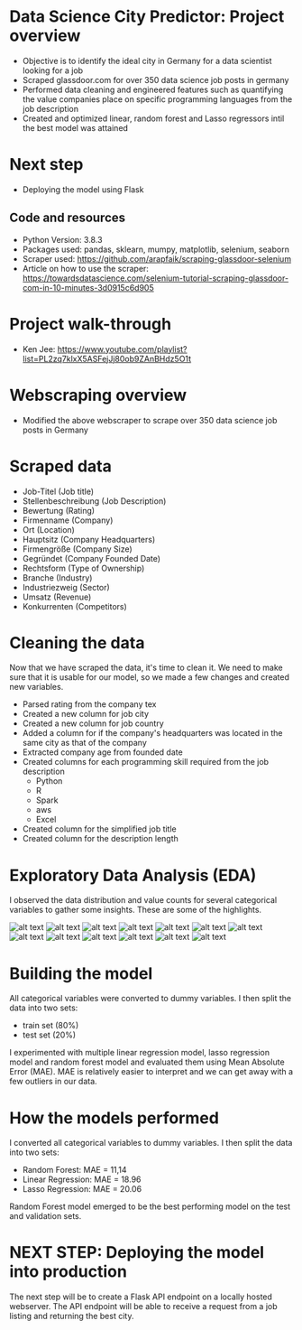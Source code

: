 # Data Science City Predictor: Project overview
* Objective is to identify the ideal city in Germany for a data scientist looking for a job
* Scraped glassdoor.com for over 350 data science job posts in germany
* Performed data cleaning and engineered features such as quantifying the value companies place on specific programming languages from the job description
* Created and optimized linear, random forest and Lasso regressors intil the best model was attained

# Next step
* Deploying the model using Flask

## Code and resources
* Python Version: 3.8.3
* Packages used: pandas, sklearn, mumpy, matplotlib, selenium, seaborn
* Scraper used: https://github.com/arapfaik/scraping-glassdoor-selenium
* Article on how to use the scraper: https://towardsdatascience.com/selenium-tutorial-scraping-glassdoor-com-in-10-minutes-3d0915c6d905

# Project walk-through
* Ken Jee: https://www.youtube.com/playlist?list=PL2zq7klxX5ASFejJj80ob9ZAnBHdz5O1t

# Webscraping overview
* Modified the above webscraper to scrape over 350 data science job posts in Germany

# Scraped data
* Job-Titel (Job title)
* Stellenbeschreibung (Job Description)
* Bewertung (Rating)
* Firmenname (Company)
* Ort (Location)
* Hauptsitz (Company Headquarters)
* Firmengröße (Company Size)
* Gegründet (Company Founded Date)
* Rechtsform (Type of Ownership)
* Branche (Industry)
* Industriezweig (Sector)
* Umsatz (Revenue)
* Konkurrenten (Competitors)

# Cleaning the data
Now that we have scraped the data, it's time to clean it. We need to make sure that it is usable for our model, so we made a few changes and created new variables.
*   Parsed rating from the company tex
*   Created a new column for job city
*   Created a new column for job country
*   Added a column for if the company's headquarters was located in the same city as that of the company
*   Extracted company age from founded date
*   Created columns for each programming skill required from the job description
    * Python
    * R
    * Spark
    * aws
    * Excel
*   Created column for the simplified job title
*   Created column for the description length

# Exploratory Data Analysis (EDA)
I observed the data distribution and value counts for several categorical variables to gather some insights. These are some of the highlights. 

![alt text](https://github.com/Psychic89/code_salary_proj/blob/master/companies.png)
![alt text](https://github.com/Psychic89/code_salary_proj/blob/master/headquarters.png)
![alt text](https://github.com/Psychic89/code_salary_proj/blob/master/job_at_hq.png)
![alt text](https://github.com/Psychic89/code_salary_proj/blob/master/job_roles.png)
![alt text](https://github.com/Psychic89/code_salary_proj/blob/master/leading_industries.png)
![alt text](https://github.com/Psychic89/code_salary_proj/blob/master/most_ds_jobs.png)
![alt text](https://github.com/Psychic89/code_salary_proj/blob/master/python.png)
![alt text](https://github.com/Psychic89/code_salary_proj/blob/master/R.png)
![alt text](https://github.com/Psychic89/code_salary_proj/blob/master/salaries.png)
![alt text](https://github.com/Psychic89/code_salary_proj/blob/master/sql.png)
![alt text](https://github.com/Psychic89/code_salary_proj/blob/master/type_of_company.png)
![alt text](https://github.com/Psychic89/code_salary_proj/blob/master/avg%20_rating_for_job_role.png)
![alt text](https://github.com/Psychic89/code_salary_proj/blob/master/python_company_revenue.png)

# Building the model
All categorical variables were converted to dummy variables. I then split the data into two sets:
*   train set (80%)
*   test set (20%)

I experimented with multiple linear regression model, lasso regression model and random forest model and evaluated them using Mean Absolute Error (MAE). MAE is relatively easier to interpret and we can get away with a few outliers in our data.

# How the models performed
I converted all categorical variables to dummy variables. I then split the data into two sets:
*   Random Forest: MAE = 11,14
*   Linear Regression: MAE = 18.96
*   Lasso Regression: MAE = 20.06

Random Forest model emerged to be the best performing model on the test and validation sets.

# NEXT STEP: Deploying the model into production
The next step will be to create a Flask API endpoint on a locally hosted webserver. The API endpoint will be able to receive a request from a job listing and returning the best city.
